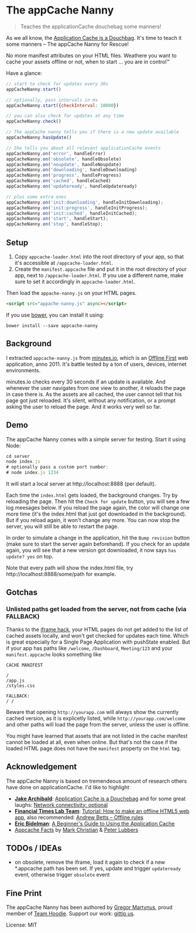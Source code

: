 The appCache Nanny
==================

> Teaches the applicationCache douchebag some manners!

As we all know, the [Application Cache is a Douchbag](http://alistapart.com/article/application-cache-is-a-douchebag).
It's time to teach it some manners – The appCache Nanny for Rescue!

No more manifest attributes on your HTML files. Weathere you want to cache
your assets offline or not, when to start ... you are in control™

Have a glance:

```js
// start to check for updates every 30s
appCacheNanny.start()

// optionally, pass intervals in ms
appCacheNanny.start({checkInterval: 10000})

// you can also check for updates at any time
appCacheNanny.check()

// The appCache nanny tells you if there is a new update available
appCacheNanny.hasUpdate()

// She tells you about all relevant applicationCache events
appCacheNanny.on('error', handleError)
appCacheNanny.on('obsolete', handleObsolete)
appCacheNanny.on('noupdate', handleNoupdate)
appCacheNanny.on('downloading', handleDownloading)
appCacheNanny.on('progress', handleProgress)
appCacheNanny.on('cached', handleCached)
appCacheNanny.on('updateready', handleUpdateready)

// plus some extra ones
appCacheNanny.on('init:downloading', handleInitDownloading);
appCacheNanny.on('init:progress', handleInitProgress);
appCacheNanny.on('init:cached', handleInitCached);
appCacheNanny.on('start', handleStart);
appCacheNanny.on('stop', handleStop);
```

Setup
-----

1. Copy `appcache-loader.html` into the root directory of your app,
   so that it's accessible at `/appcache-loader.html`.
2. Create the `manifest.appcache` file and put it in the root directory
   of your app, next to `/appcache-loader.html`. If you use a different
   name, make sure to set it accordingly in `appcache-loader.html`.

Then load the `appache-nanny.js` on your HTML pages.

```html
<script src="appache-nanny.js" async></script>
```

If you use [bower](http://bower.io/), you can install it using:

```
bower install --save appcache-nanny
```

Background
----------

I extracted `appcache-nanny.js` from [minutes.io](https://minutes.io), which is an [Offline First](http://offlinefirst.org/)
web application, anno 2011. It's battle tested by a ton of users, devices, internet environments.

minutes.io checks every 30 seconds if an update is available. And whenever the user navigates
from one view to another, it reloads the page in case there is. As the assets are all cached,
the user cannot tell that his page got just reloaded. It's silent, without any notification,
or a prompt asking the user to reload the page. And it works very well so far.

Demo
----

The appCache Nanny comes with a simple server for testing. Start it using Node:

```js
cd server
node index.js
# optionally pass a custom port number:
# node index.js 1234
```

It will start a local server at http://localhost:8888 (per default).

Each time the `index.html` gets loaded, the background changes. Try by reloading
the page. Then hit the `Check for update` button, you will see a few log meesages
below. If you reload the page again, the color will change one more time (it's the
index.html that just got downloaded in the background). But if you reload again,
it won't change any more. You can now stop the server, you will still be able to
restart the page.

In order to simulate a change in the application, hit the `Bump revision` button
(make sure to start the server again beforehand). If you check for an update again,
you will see that a new version got downloaded, it now says `has update? yes` on top.

Note that every path will show the index.html file, try http://localhost:8888/some/path
for example.


Gotchas
-------

### Unlisted paths get loaded from the server, not from cache (via FALLBACK)

Thanks to the [iframe hack](http://labs.ft.com/category/tutorial/), your HTML pages do
not get added to the list of cached assets locally, and won't get checked for updates
each time. Which is great especially for a Single Page Application with pushState enabled.
But if your app has paths like `/welcome`, `/Dashboard`, `Meeting/123` and your `manifest.appcache`
looks something like

```
CACHE MANIFEST

/
/app.js
/styles.css

FALLBACK:
/ /
```

Beware that opening `http://yourapp.com` will always show the currently cached
version, as it is explicetly listed, while `http://yourapp.com/welcome` and
other paths will load the page from the server, unless the user is offline.

You might have learned that assets that are not listed in the cache manifest
cannot be loaded at all, even when online. But that's not the case if the
loaded HTML page does not have the `manifest` property on the `html` tag.


Acknowledgement
---------------

The appCache Nanny is based on tremendeous amount of research others have done
on applicationCache. I'd like to highlight

* **[Jake Archibald](https://twitter.com/jaffathecake)**: [Application Cache is a Douchebag](http://alistapart.com/article/application-cache-is-a-douchebag)
  and for some great laughs: [Network connectivity: optional](http://www.youtube.com/watch?v=Z7sRMg0f5Hk)
* **[Financial Times Lab Team](http://labs.ft.com)**: [Tutorial: How to make an offline HTML5 web app](http://labs.ft.com/category/tutorial/),
  also recommended: [Andrew Betts – Offline rules](http://www.youtube.com/watch?v=Ut4R4udJ4Gw)
* **[Eric Bidelman](https://twitter.com/ebidel)**: [A Beginner's Guide to Using the Application Cache](http://www.html5rocks.com/en/tutorials/appcache/beginner/)
* [Appcache Facts](http://appcachefacts.info/) by [Mark Christian](https://twitter.com/shinypb) & [Peter Lubbers](https://twitter.com/peterlubbers)


TODOs / IDEAs
-------------

* on obsolete, remove the iframe, load it again to check if a new *.appcache path
  has been set. If yes, update and trigger `updateready` event, otherwise trigger
  `obsolete` event

Fine Print
----------

The appCache Nanny has been authored by [Gregor Martynus](https://github.com/gr2m),
proud member of [Team Hoodie](http://hood.ie/). Support our work: [gittip us](https://www.gittip.com/hoodiehq/).

License: MIT

